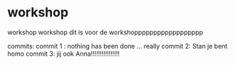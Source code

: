 # workshop
workshop workshop dit is voor de workshopppppppppppppppppp

commits:
commit 1 : nothing has been done ... really
commit 2: Stan je bent homo
commit 3: jij ook Anna!!!!!!!!!!!!!!!!

